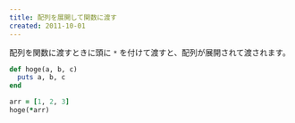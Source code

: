 ```yaml
---
title: 配列を展開して関数に渡す
created: 2011-10-01
---
```


配列を関数に渡すときに頭に `*` を付けて渡すと、配列が展開されて渡されます。

```ruby
def hoge(a, b, c)
  puts a, b, c
end

arr = [1, 2, 3]
hoge(*arr)
```


